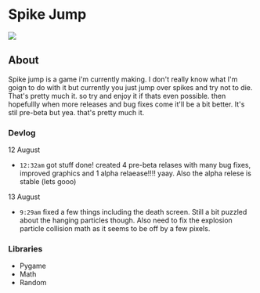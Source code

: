 
<h1>Spike Jump</h1>
<p align="left">
    <kbd><img src="https://img.shields.io/github/v/release/JoshuaDRose/spike-jump?color=olive&display_name=tag"/></kbd>
</p>
<h2>About</h2>
Spike jump is a game i'm currently making. I don't really know what I'm goign to do with it but currently you just jump over spikes and try not to die. That's pretty much it. so try and enjoy it if thats even possible. then hopefullly when more releases and bug fixes come it'll be a bit better. It's stil pre-beta but yea. that's pretty much it.

### Devlog
12 August
 - `12:32am` got stuff done! created 4 pre-beta relases with many bug fixes, improved graphics and 1 alpha relaease!!!! yaay. Also the alpha relese is stable (lets gooo)

13 August
 - `9:29am` fixed a few things including the death screen. Still a bit puzzled about the hanging particles though. Also need to fix the explosion particle collision math as it seems to be off by a few pixels.
### Libraries 
<ul>
    <li>Pygame</li>
    <li>Math</li>
    <li>Random</li>
</ul>
